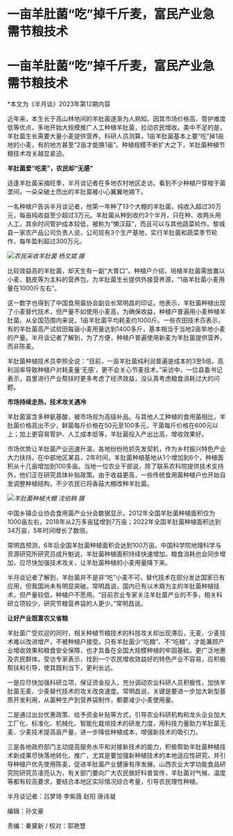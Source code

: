 # 一亩羊肚菌“吃”掉千斤麦，富民产业急需节粮技术

# 一亩羊肚菌“吃”掉千斤麦，富民产业急需节粮技术

*本文为《半月谈》2023年第12期内容

近年来，本生长于高山林地间的羊肚菌逐渐为人熟知。因其市场价格高、管护难度低等优点，多地开始大规模推广人工种植羊肚菌，拉动农民增收。美中不足的是，羊肚菌生长需要大量小麦提供营养。科研人员测算，1亩羊肚菌基本上要“吃”掉1亩地的小麦，有的地方甚至“2亩才能换1亩”。种植规模不断扩大之下，羊肚菌种植节粮技术攻关越显紧迫。

**羊肚菌爱“吃麦”，农民却“无感”**

适逢羊肚菌采摘旺季，半月谈记者在多地农村地区走访，看到不少种植户穿梭于菌垄间，一朵朵破土而出的羊肚菌被小心翼翼地摘下。

一名种植户告诉半月谈记者，他第一年种了13个大棚的羊肚菌，纯收入超过30万元，每亩纯收益至少超过3万元。羊肚菌从种到收约3个半月，只在种、收两头用人工，其余时间管护成本较低，被称为“懒汉菇”，而且可以与其他蔬菜轮作。黎城县一家农产品公司负责人说，公司现有3个生产基地，实行羊肚菌和蔬菜季节轮作，每年盈利超过300万元。

![](https://inews.gtimg.com/om_bt/OabW5t1qjZQSl5XoIkbqi9OtcPjOcCGNi0VfcBXvFaY_AAA/1000)_农民采收羊肚菌
杨文斌 摄_

比较效益高的羊肚菌，却天生有一副“大胃口”。种植户介绍，培植羊肚菌需放置以小麦、麸皮等为主料的营养包，为羊肚菌生长提供外接营养源，“1亩羊肚菌小麦用量在1000斤左右”。

这一数字也得到了中国食用菌协会副会长常明昌的印证。他表示，羊肚菌种植出现了小麦替代技术，但产量不如使用小麦高，为确保收益，种植户普遍用小麦种植羊肚菌。从全国范围内来说，1亩羊肚菌平均耗麦约1000斤。一些农田技术员表示，有的羊肚菌高产试验田每亩小麦用量达到1400多斤，基本相当于当地2亩旱地小麦的产量。半月谈记者了解到，为了方便，种植户普遍使用新麦为羊肚菌提供营养，而非陈麦。

羊肚菌种植技术员李照全说：“目前，一亩羊肚菌纯利润普遍是成本的3至5倍，高利润率导致种植户对耗麦量‘无感’，更不会关心节麦技术。”采访中，一位县委书记表示，县里进行产业帮扶时更多考虑了经济效益，没认真考虑粮食消耗过大的问题。

**市场持续走热，技术攻关遇冷**

羊肚菌富含多种氨基酸，被市场视为高级补品。与其他人工种植的食用菌相比，羊肚菌价格高出不少，鲜菌每斤价格在50元至100多元，干菌每斤价格在600元以上；加上更容易管护、人工成本低等，羊肚菌投入产出比高，增收效果好。

市场优势让羊肚菌产业迅速升温，各地纷纷抢抓先发契机，作为乡村振兴特色产业大力扶持。在中部地区某县，2年时间，羊肚菌种植基地从1个增加到6个，种植面积从十几亩增加到100多亩。当地一位农业干部说，除了联系农科院提供技术支持外，他们正在研究具体补贴政策。由于收益更高，一些传统食用菌种植户也开始自发调整种植结构，不少农民已将香菇大棚改种羊肚菌。

![](https://inews.gtimg.com/om_bt/OqJvMe6umUt4UABnHG3slvyxK9CVqSyfccD8TLmIyHVVcAA/1000)_羊肚菌种植大棚
沈伯韩 摄_

中国乡镇企业协会食用菌产业分会数据显示，2012年全国羊肚菌种植面积仅为1000亩左右，2018年从2万多亩猛增到7万亩；2022年全国羊肚菌种植面积达到34万亩，5年时间增长了数倍。

常明昌预测，6年后全国羊肚菌种植面积会达到100万亩。中国科学院地理科学与资源研究所研究员成升魁说，羊肚菌种植面积持续快速增加，粮食消耗也会同步增加，应尽快加强技术攻关，让羊肚菌种植的小麦用量降下来。

半月谈记者了解到，羊肚菌并不是非“吃”小麦不可，替代技术在部分发达国家已有应用，但我国尚未有明显突破。常明昌说，国内已有以木屑为主的羊肚菌种植技术，但产量较低，种植户不愿用。“目前农业专家关注羊肚菌产业的不多，相关科研立项较少，研究节粮营养袋的人更少。”常明昌说。

**让好产业既富农又省粮**

羊肚菌广受欢迎的同时，相关种植节粮技术的科技攻关却出现滞后，无麦、少麦技术难以改进增产，不被种植户接受。只有羊肚菌少“吃粮”、不“吃粮”，才能兼顾产业增收效果和粮食安全保障，也才具备在全国大规模种植的牢固基础，更广泛地惠及农民群体。受访专家表示，找到一个农民增收效益好的特色产业不容易，应积极帮扶和引导，使其既利当下，更利长远。

一是应尽快加强科研立项，保证资金投入，充分调动农业科研人员积极性，加快羊肚菌无麦、少麦替代技术的攻关改良速度。常明昌说，关键是要进一步加大新型基质开发利用，从菌种生产到营养袋制作，都要减少小麦使用量。

二是通过出台优惠政策、给予资金补贴等方式，引导农业科研机构和龙头企业加大工厂化、标准化、机械化、智能化栽培技术的研发力度，用科技力量助力羊肚菌无麦、少麦技术提高亩产量，进一步降低种植成本，增强新技术的吸引力。

三是各地政府部门主动提高服务水平和对接新技术的能力，积极帮助羊肚菌种植技术新成果尽快落地转化、推广，尤其是要加强新种植技术的本地适应性研究，并引导种植户优先使用陈麦，促进羊肚菌产业健康有序发展。山西农业大学功能食品研究院研究员凌亮认为，有关部门要向广大农民做好科普宣传，羊肚菌对气候、温度等都有较高要求，要结合本地区实际情况综合考量，引导农民理性种植。

半月谈记者：吕梦琦 李紫薇 赵阳 唐诗凝

编辑：孙文豪

责编：秦黛新 / 校对：郭艳慧

